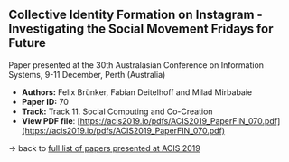 ## Collective Identity Formation on Instagram - Investigating the Social Movement Fridays for Future

Paper presented at the 30th Australasian Conference on Information Systems, 9-11 December, Perth (Australia)
- **Authors:** Felix Brünker, Fabian Deitelhoff and Milad Mirbabaie
- **Paper ID:** 70
- **Track:** Track 11. Social Computing and Co-Creation
- **View PDF file**: [https://acis2019.io/pdfs/ACIS2019_PaperFIN_070.pdf](https://acis2019.io/pdfs/ACIS2019_PaperFIN_070.pdf)

&rarr; back to [full list of papers presented at ACIS 2019](https://acis2019.io/)